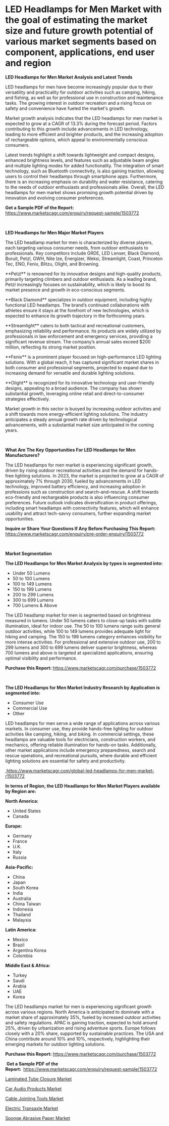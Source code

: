 <p><h1>LED Headlamps for Men Market with the goal of estimating the market size and future growth potential of various market segments based on component, applications, end user and region</h1></p><p><strong>LED Headlamps for Men Market Analysis and Latest Trends</strong></p>
<p><p>LED headlamps for men have become increasingly popular due to their versatility and practicality for outdoor activities such as camping, hiking, and fishing, as well as for professional use in construction and maintenance tasks. The growing interest in outdoor recreation and a rising focus on safety and convenience have fueled the market's growth.</p><p>Market growth analysis indicates that the LED headlamps for men market is expected to grow at a CAGR of 13.3% during the forecast period. Factors contributing to this growth include advancements in LED technology, leading to more efficient and brighter products, and the increasing adoption of rechargeable options, which appeal to environmentally conscious consumers. </p><p>Latest trends highlight a shift towards lightweight and compact designs, enhanced brightness levels, and features such as adjustable beam angles and multiple lighting modes for added functionality. The integration of smart technology, such as Bluetooth connectivity, is also gaining traction, allowing users to control their headlamps through smartphone apps. Furthermore, there is an increasing emphasis on durability and water resistance, catering to the needs of outdoor enthusiasts and professionals alike. Overall, the LED headlamps for men market shows promising growth potential driven by innovation and evolving consumer preferences.</p></p>
<p><strong>Get a Sample PDF of the Report:&nbsp;</strong> <a href="https://www.marketscagr.com/enquiry/request-sample/1503772?utm_campaign=1339&utm_medium=2&utm_source=Github&utm_content=ia&utm_term=27092024&utm_id=led-headlamps-for-men">https://www.marketscagr.com/enquiry/request-sample/1503772</a></p>
<p>&nbsp;</p>
<p><strong>LED Headlamps for Men Major Market Players</strong></p>
<p><p>The LED headlamp market for men is characterized by diverse players, each targeting various consumer needs, from outdoor enthusiasts to professionals. Key competitors include GRDE, LED Lenser, Black Diamond, Boruit, Petzl, GWH, Nite Ize, Energizer, Weksi, Streamlight, Coast, Princeton Tec, ENO, Fenix, Blitzu, Olight, and Browning.</p><p>**Petzl** is renowned for its innovative designs and high-quality products, primarily targeting climbers and outdoor enthusiasts. As a leading brand, Petzl increasingly focuses on sustainability, which is likely to boost its market presence and growth in eco-conscious segments.</p><p>**Black Diamond** specializes in outdoor equipment, including highly functional LED headlamps. The brand’s continued collaborations with athletes ensure it stays at the forefront of new technologies, which is expected to enhance its growth trajectory in the forthcoming years.</p><p>**Streamlight** caters to both tactical and recreational customers, emphasizing reliability and performance. Its products are widely utilized by professionals in law enforcement and emergency services, providing a significant revenue stream. The company’s annual sales exceed $200 million, reflecting its strong market position.</p><p>**Fenix** is a prominent player focused on high-performance LED lighting solutions. With a global reach, it has captured significant market shares in both consumer and professional segments, projected to expand due to increasing demand for versatile and durable lighting solutions.</p><p>**Olight** is recognized for its innovative technology and user-friendly designs, appealing to a broad audience. The company has shown substantial growth, leveraging online retail and direct-to-consumer strategies effectively.</p><p>Market growth in this sector is buoyed by increasing outdoor activities and a shift towards more energy-efficient lighting solutions. The industry anticipates a steady annual growth rate driven by technological advancements, with a substantial market size anticipated in the coming years.</p></p>
<p>&nbsp;</p>
<p><strong>What Are The Key Opportunities For LED Headlamps for Men Manufacturers?</strong></p>
<p><p>The LED headlamps for men market is experiencing significant growth, driven by rising outdoor recreational activities and the demand for hands-free lighting solutions. In 2023, the market is projected to grow at a CAGR of approximately 7% through 2030, fueled by advancements in LED technology, improved battery efficiency, and increasing adoption in professions such as construction and search-and-rescue. A shift towards eco-friendly and rechargeable products is also influencing consumer preferences. Future outlook indicates diversification in product offerings, including smart headlamps with connectivity features, which will enhance usability and attract tech-savvy consumers, further expanding market opportunities.</p></p>
<p><strong>Inquire or Share Your Questions If Any Before Purchasing This Report:</strong> <a href="https://www.marketscagr.com/enquiry/pre-order-enquiry/1503772?utm_campaign=1339&utm_medium=2&utm_source=Github&utm_content=ia&utm_term=27092024&utm_id=led-headlamps-for-men">https://www.marketscagr.com/enquiry/pre-order-enquiry/1503772</a></p>
<p>&nbsp;</p>
<p><strong>Market Segmentation</strong></p>
<p><strong>The LED Headlamps for Men Market Analysis by types is segmented into:</strong></p>
<p><ul><li>Under 50 Lumens</li><li>50 to 100 Lumens</li><li>100 to 149 Lumens</li><li>150 to 199 Lumens</li><li>200 to 299 Lumens</li><li>300 to 699 Lumens</li><li>700 Lumens & Above</li></ul></p>
<p><p>The LED headlamp market for men is segmented based on brightness measured in lumens. Under 50 lumens caters to close-up tasks with subtle illumination, ideal for indoor use. The 50 to 100 lumens range suits general outdoor activities, while 100 to 149 lumens provides adequate light for hiking and camping. The 150 to 199 lumens category enhances visibility for more intense activities. For professional and extensive outdoor use, 200 to 299 lumens and 300 to 699 lumens deliver superior brightness, whereas 700 lumens and above is targeted at specialized applications, ensuring optimal visibility and performance.</p></p>
<p><strong>Purchase this Report:&nbsp;</strong><a href="https://www.marketscagr.com/purchase/1503772?utm_campaign=1339&utm_medium=2&utm_source=Github&utm_content=ia&utm_term=27092024&utm_id=led-headlamps-for-men">https://www.marketscagr.com/purchase/1503772</a></p>
<p>&nbsp;</p>
<p><strong>The LED Headlamps for Men Market Industry Research by Application is segmented into:</strong></p>
<p><ul><li>Consumer Use</li><li>Commercial Use</li><li>Other</li></ul></p>
<p><p>LED headlamps for men serve a wide range of applications across various markets. In consumer use, they provide hands-free lighting for outdoor activities like camping, hiking, and biking. In commercial settings, these headlamps are valuable tools for electricians, construction workers, and mechanics, offering reliable illumination for hands-on tasks. Additionally, other market applications include emergency preparedness, search and rescue operations, and recreational pursuits, where durable and efficient lighting solutions are essential for safety and productivity.</p></p>
<p><a href="https://www.marketscagr.com/global-led-headlamps-for-men-market-r1503772?utm_campaign=1339&utm_medium=2&utm_source=Github&utm_content=ia&utm_term=27092024&utm_id=led-headlamps-for-men">&nbsp;https://www.marketscagr.com/global-led-headlamps-for-men-market-r1503772</a></p>
<p><strong>In terms of Region, the LED Headlamps for Men Market Players available by Region are:</strong></p>
<p>
    <p> <strong> North America: </strong>
        <ul>
            <li>United States</li>
            <li>Canada</li>
        </ul>
        </p> 
    <p> <strong> Europe: </strong>
        <ul>
            <li>Germany</li>
            <li>France</li>
            <li>U.K.</li>
            <li>Italy</li>
            <li>Russia</li>
        </ul>
        </p> 
    <p> <strong> Asia-Pacific: </strong>
        <ul>
            <li>China</li>
            <li>Japan</li>
            <li>South Korea</li>
            <li>India</li>
            <li>Australia</li>
            <li>China Taiwan</li>
            <li>Indonesia</li>
            <li>Thailand</li>
            <li>Malaysia</li>
        </ul>
        </p> 
    <p> <strong> Latin America: </strong>
        <ul>
            <li>Mexico</li>
            <li>Brazil</li>
            <li>Argentina Korea</li>
            <li>Colombia</li>
        </ul>
        </p> 
    <p> <strong> Middle East & Africa: </strong>
        <ul>
            <li>Turkey</li>
            <li>Saudi</li>
            <li>Arabia</li>
            <li>UAE</li>
            <li>Korea</li>
        </ul>
    </p>
    </p>
<p><p>The LED headlamps market for men is experiencing significant growth across various regions. North America is anticipated to dominate with a market share of approximately 35%, fueled by increased outdoor activities and safety regulations. APAC is gaining traction, expected to hold around 25%, driven by urbanization and rising adventure sports. Europe follows closely with a 20% share, supported by sustainable practices. The USA and China contribute around 10% and 10%, respectively, highlighting their emerging markets for outdoor lighting solutions.</p></p>
<p><strong>Purchase this Report: </strong><a href="https://www.marketscagr.com/purchase/1503772?utm_campaign=1339&utm_medium=2&utm_source=Github&utm_content=ia&utm_term=27092024&utm_id=led-headlamps-for-men">https://www.marketscagr.com/purchase/1503772</a></p>
<p>&nbsp;<strong>Get a Sample PDF of the Report:&nbsp;&nbsp;</strong><a href="https://www.marketscagr.com/enquiry/request-sample/1503772?utm_campaign=1339&utm_medium=2&utm_source=Github&utm_content=ia&utm_term=27092024&utm_id=led-headlamps-for-men">https://www.marketscagr.com/enquiry/request-sample/1503772</a></p>
<p><strong></strong></p>
<p><p><a href="https://issuu.com/reportprime-2/docs/laminated-tube-closure-market-size-_65a41ba2c6b7ee?utm_campaign=1339&utm_medium=2&utm_source=Github&utm_content=ia&utm_term=27092024&utm_id=led-headlamps-for-men">Laminated Tube Closure Market</a></p><p><a href="https://www.linkedin.com/pulse/global-car-audio-products-market-sector-types-applications-player-87xsf?utm_campaign=1339&utm_medium=2&utm_source=Github&utm_content=ia&utm_term=27092024&utm_id=led-headlamps-for-men">Car Audio Products Market</a></p><p><a href="https://www.linkedin.com/pulse/global-cable-jointing-tools-market-focus-product-type-adjustable-vuzif?trackingId=4CdY3eOtRNWHHTarKCjRlw%3D%3D&utm_campaign=1339&utm_medium=2&utm_source=Github&utm_content=ia&utm_term=27092024&utm_id=led-headlamps-for-men">Cable Jointing Tools Market</a></p><p><a href="https://www.linkedin.com/pulse/global-electric-transaxle-market-focus-product-type-wheel-ffqpf?trackingId=ABuFL55GS9Wri7siPmLhHg%3D%3D&utm_campaign=1339&utm_medium=2&utm_source=Github&utm_content=ia&utm_term=27092024&utm_id=led-headlamps-for-men">Electric Transaxle Market</a></p><p><a href="https://issuu.com/reportprime-2/docs/sponge-abrasive-paper-market-size-2_7f6fb7f1ce57df?utm_campaign=1339&utm_medium=2&utm_source=Github&utm_content=ia&utm_term=27092024&utm_id=led-headlamps-for-men">Sponge Abrasive Paper Market</a></p></p>
